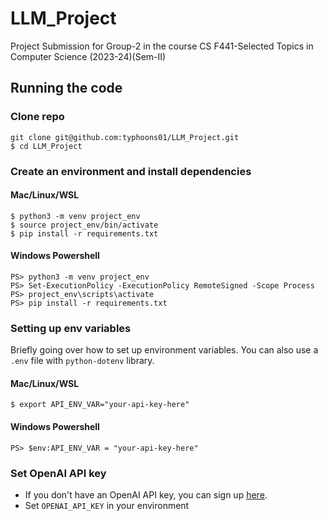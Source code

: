 # LLM_Project
Project Submission for Group-2 in the course CS F441-Selected Topics in Computer Science (2023-24)(Sem-II)

## Running the code
### Clone repo
```
git clone git@github.com:typhoons01/LLM_Project.git
$ cd LLM_Project
```

### Create an environment and install dependencies
#### Mac/Linux/WSL
```
$ python3 -m venv project_env
$ source project_env/bin/activate
$ pip install -r requirements.txt
```
#### Windows Powershell
```
PS> python3 -m venv project_env
PS> Set-ExecutionPolicy -ExecutionPolicy RemoteSigned -Scope Process
PS> project_env\scripts\activate
PS> pip install -r requirements.txt
```
### Setting up env variables
Briefly going over how to set up environment variables. You can also 
use a `.env` file with `python-dotenv` library.
#### Mac/Linux/WSL
```
$ export API_ENV_VAR="your-api-key-here"
```
#### Windows Powershell
```
PS> $env:API_ENV_VAR = "your-api-key-here"
```
### Set OpenAI API key
* If you don't have an OpenAI API key, you can sign up [here](https://openai.com/index/openai-api/).
*  Set `OPENAI_API_KEY` in your environment 